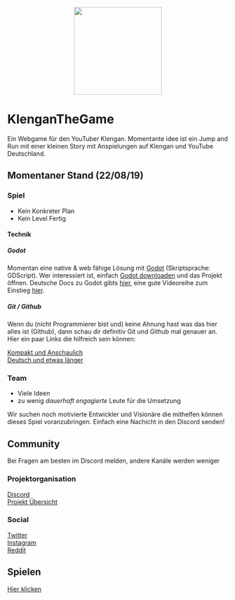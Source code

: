 <p align="center">
  <img src="https://raw.githubusercontent.com/klenganthegame/KlenganTheGame/master/sprites/icons/Icon1024.png" 
       width="200" height="200" />
</p>

</p>

# KlenganTheGame
Ein Webgame für den YouTuber Klengan.
Momentante idee ist ein Jump and Run mit einer kleinen Story mit Anspielungen auf Klengan und YouTube Deutschland. 

## Momentaner Stand (22/08/19)
### Spiel
- Kein Konkreter Plan
- Kein Level Fertig

#### Technik
##### Godot
Momentan eine native & web fähige Lösung mit [Godot](https://godotengine.org/) (Skriptsprache: GDScript).
Wer interessiert ist, einfach [Godot downloaden](https://godotengine.org/download/windows) und das Projekt öffnen.
Deutsche Docs zu Godot gibts [hier](https://docs.godotengine.org/de/latest/index.html), eine gute Videoreihe zum Einstieg [hier](https://www.youtube.com/playlist?list=PL_pqkvxZ6ho0nVXxQCdND2cbWSVAX2nhs).

##### Git / Github
Wenn du (nicht Programmierer bist und) keine Ahnung hast was das hier alles ist (Github), dann schau dir definitiv Git und Github mal genauer an. Hier ein paar Links die hilfreich sein können:   

[Kompakt und Anschaulich](https://www.youtube.com/watch?v=A-4WltCTVms&list=PLe6EXFvnTV7-_41SpakZoTIYCgX4aMTdU)   
[Deutsch und etwas länger](https://www.youtube.com/watch?v=EfU4o7U_xAk)


### Team
- Viele Ideen
- zu wenig _dauerhaft engagierte_ Leute für die Umsetzung

Wir suchen noch motivierte Entwickler und Visionäre die mithelfen können dieses Spiel voranzubringen.
Einfach eine Nachicht in den Discord senden!

## Community
Bei Fragen am besten im Discord melden, andere Kanäle werden weniger

### Projektorganisation
[Discord](https://bit.ly/ktg-discord)   
[Projekt Übersicht](https://tree.taiga.io/project/itsleo-klengan-the-game/timeline)   

### Social
[Twitter](https://twitter.com/KlengantheGame_)   
[Instagram](https://www.instagram.com/klengan_the_game/)   
[Reddit](https://www.instagram.com/klengan_the_game/)   

## Spielen
[Hier klicken](https://klenganthegame.github.io/KlenganTheGame/index.html)   

